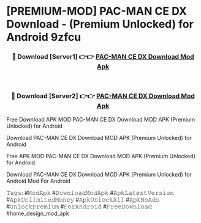 # [PREMIUM-MOD] PAC-MAN CE DX Download - (Premium Unlocked) for Android 9zfcu



<div align="center">
<h3>🔴 Download [Server1] 👉👉 <a href="https://momento.my/?title=PAC-MAN_CE_DX_Download">PAC-MAN CE DX Download Mod Apk</a></h3><br>

<h3>🔴 Download [Server2] 👉👉 <a href="https://momento.my/?title=PAC-MAN_CE_DX_Download">PAC-MAN CE DX Download Mod Apk</a></h3>
</div>



Free Download APK MOD PAC-MAN CE DX Download MOD APK (Premium Unlocked) for Android

Download PAC-MAN CE DX Download MOD APK (Premium Unlocked) for Android

Free APK MOD PAC-MAN CE DX Download MOD APK (Premium Unlocked) for Android

Download PAC-MAN CE DX Download MOD APK (Premium Unlocked) for Android Mod For Android

𝚃𝚊𝚐𝚜: #𝙼𝚘𝚍𝙰𝚙𝚔 #𝙳𝚘𝚠𝚗𝚕𝚘𝚊𝚍𝙼𝚘𝚍𝙰𝚙𝚔 #𝙰𝚙𝚔𝙻𝚊𝚝𝚎𝚜𝚝𝚅𝚎𝚛𝚜𝚒𝚘𝚗 #𝙰𝚙𝚔𝚄𝚗𝚕𝚒𝚖𝚒𝚝𝚎𝚍𝙼𝚘𝚗𝚎𝚢 #𝙰𝚙𝚔𝚄𝚗𝚕𝚘𝚌𝚔𝙰𝚕𝚕 #𝙰𝚙𝚔𝙽𝚘𝙰𝚍𝚜 #𝚄𝚗𝚕𝚘𝚌𝚔𝙿𝚛𝚎𝚖𝚒𝚞𝚖 #𝙵𝚘𝚛𝙰𝚗𝚍𝚛𝚘𝚒𝚍 #𝙵𝚛𝚎𝚎𝙳𝚘𝚠𝚗𝚕𝚘𝚊𝚍 #home_design_mod_apk
